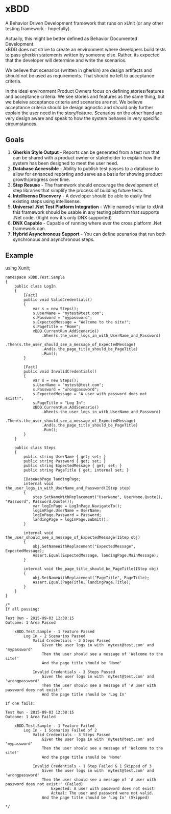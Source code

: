 # xBDD
A Behavior Driven Development framework that runs on xUnit (or any other testing framework - hopefully).

Actually, this might be better defined as Behavior Documented Development.  
xBDD does not strive to create an environment where developers build tests to pass
gherkin statements written by someone else.  Rather, its expected that the developer
will determine and write the scenarios.

We believe that scenarios (written in gherkin) are design artifacts and 
should not be used as requirements.  That should be left to acceptance criteria.

In the ideal environment Product Owners focus on defining stories/features and acceptance criteria.
We see stories and features as the same thing, but we beleive acceptance criteria 
and scenarios are not.  We believe acceptance criteria should be design agnostic and should 
only further explain the user need in the story/feature.  Scenarios on the other
hand are very design aware and speak to how the system behaves in very specific circumstances.

## Goals

1. **Gherkin Style Output** - Reports can be generated from a test run that can be shared 
with a product owner or stakeholder to explain how the system has been designed to meet the user need.
2. **Database Accessible** - Ability to publish test passes to a database to allow for enhanced reporting
and serve as a basis for showing product growth/progress over time.
3. **Step Resuse** - The framework should encourage the development of step libraries that simplify
the process of building future tests.
4. **Intellisense Discovery** - A developer should be able to easily find existing steps using intellisense.
5. **Universal .Net Test Platform Integration** - While named similar to xUnit this framework should be usable
in any testing platform that supports .Net code.  (Right now it's only DNX supported)
6. **DNX Capable** - Capable of running where ever the cross platform .Net framework can.
4. **Hybrid Asynchronous Support** - You can define scenarios that run both synchronous and asynchronous steps.

## Example 

using Xunit;

    namespace xBDD.Test.Sample
    {
        public class LogIn
        {
            [Fact]
            public void ValidCredentials()
            {
                var s = new Steps();
                s.UserName = "mytest@test.com";
                s.Password = "mypassword";
                s.ExpectedMessage = "Welcome to the site!";
                s.PageTitle = "Home";
                xBDD.CurrentRun.AddScenario()
                    .When(s.the_user_logs_in_with_UserName_and_Password)
                    .Then(s.the_user_should_see_a_message_of_ExpectedMessage)
                    .And(s.the_page_title_should_be_PageTitle)
                    .Run();
            }

            [Fact]
            public void InvalidCredentials()
            {
                var s = new Steps();
                s.UserName = "mytest@test.com";
                s.Password = "wrongpassword";
                s.ExpectedMessage = "A user with password does not exist!";
                s.PageTitle = "Log In";
                xBDD.CurrentRun.AddScenario()
                    .When(s.the_user_logs_in_with_UserName_and_Password)
                    .Then(s.the_user_should_see_a_message_of_ExpectedMessage)
                    .And(s.the_page_title_should_be_PageTitle)
                    .Run();
            }
        }

        public class Steps
        {
            public string UserName { get; set; }
            public string Password { get; set; }
            public string ExpectedMessage { get; set; }
            public string PageTitle { get; internal set; }

            IBaseWebPage landingPage;
            internal void the_user_logs_in_with_UserName_and_Password(IStep step)
            {
                step.SetNameWithReplacement("UserName", UserName.Quote(), "Password", Password.Quote());
                var logInPage = LogInPage.NavigateTo();
                loginPage.UserName = UserName;
                logInPage.Password = Password;
                landingPage = logInPage.Submit();
            }

            internal void the_user_should_see_a_message_of_ExpectedMessage(IStep obj)
            {
                obj.SetNameWithReplacement("ExpectedMessage", ExpectedMessage);
                Assert.Equal(ExpectedMessage, landingPage.MainMessage);
            }

            internal void the_page_title_should_be_PageTitle(IStep obj)
            {
                obj.SetNameWithReplacement("PageTitle", PageTitle);
                Assert.Equal(PageTitle, landingPage.Title);
            }
        }
    }

    /*
    If all passing:

    Test Run - 2015-09-03 12:38:15
    Outcome: 1 Area Passed

        xBDD.Test.Sample - 1 Feature Passed
            Log In - 2 Scenarios Passed
                Valid Credentials - 3 Steps Passed
                    Given the user logs in with 'mytest@test.com' and 'mypassword'
                    Then the user should see a message of 'Welcome to the site!'
                    And the page title should be 'Home'
            
                Invalid Credentials - 3 Steps Passed
                    Given the user logs in with 'mytest@test.com' and 'wrongpassword'
                    Then the user should see a message of 'A user with password does not exist!'
                    And the page title should be 'Log In'

    If one fails:
    
    Test Run - 2015-09-03 12:38:15
    Outcome: 1 Area Failed

        xBDD.Test.Sample - 1 Feature Failed
            Log In - 1 Scenarios Failed of 2
                Valid Credentials - 3 Steps Passed
                    Given the user logs in with 'mytest@test.com' and 'mypassword'
                    Then the user should see a message of 'Welcome to the site!'
                    And the page title should be 'Home'
            
                Invalid Credentials - 1 Step Failed & 1 Skipped of 3
                    Given the user logs in with 'mytest@test.com' and 'wrongpassword'
                    Then the user should see a message of 'A user with password does not exist!' (Failed)
                        Expected: A user with password does not exist!
                        Actual: The user and password were not valid.
                    And the page title should be 'Log In' (Skipped)

    */


